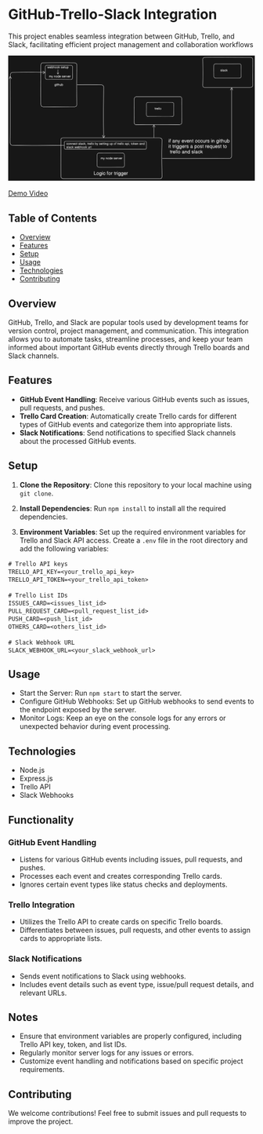 # GitHub-Trello-Slack Integration

This project enables seamless integration between GitHub, Trello, and Slack, facilitating efficient project management and collaboration workflows

![eraser.io](https://github.com/bobbyy16/slack-trello-github-integration/blob/main/pictures/flow.png)

[Demo Video](https://www.loom.com/share/a264f0f5f0a945c1ab870bfafcf553d0?sid=5d277598-445f-40f0-9fb3-be30f72f1adb)

## Table of Contents

- [Overview](#overview)
- [Features](#features)
- [Setup](#setup)
- [Usage](#usage)
- [Technologies](#technologies)
- [Contributing](#contributing)

## Overview

GitHub, Trello, and Slack are popular tools used by development teams for version control, project management, and communication. This integration allows you to automate tasks, streamline processes, and keep your team informed about important GitHub events directly through Trello boards and Slack channels.

## Features

- **GitHub Event Handling**: Receive various GitHub events such as issues, pull requests, and pushes.
- **Trello Card Creation**: Automatically create Trello cards for different types of GitHub events and categorize them into appropriate lists.
- **Slack Notifications**: Send notifications to specified Slack channels about the processed GitHub events.

## Setup

1. **Clone the Repository**: Clone this repository to your local machine using `git clone`.

2. **Install Dependencies**: Run `npm install` to install all the required dependencies.

3. **Environment Variables**: Set up the required environment variables for Trello and Slack API access. Create a `.env` file in the root directory and add the following variables:

```dotenv
# Trello API keys
TRELLO_API_KEY=<your_trello_api_key>
TRELLO_API_TOKEN=<your_trello_api_token>

# Trello List IDs
ISSUES_CARD=<issues_list_id>
PULL_REQUEST_CARD=<pull_request_list_id>
PUSH_CARD=<push_list_id>
OTHERS_CARD=<others_list_id>

# Slack Webhook URL
SLACK_WEBHOOK_URL=<your_slack_webhook_url>
```

## Usage

- Start the Server: Run `npm start` to start the server.
- Configure GitHub Webhooks: Set up GitHub webhooks to send events to the endpoint exposed by the server.
- Monitor Logs: Keep an eye on the console logs for any errors or unexpected behavior during event processing.

## Technologies

- Node.js
- Express.js
- Trello API
- Slack Webhooks

## Functionality

### GitHub Event Handling

- Listens for various GitHub events including issues, pull requests, and pushes.
- Processes each event and creates corresponding Trello cards.
- Ignores certain event types like status checks and deployments.

### Trello Integration

- Utilizes the Trello API to create cards on specific Trello boards.
- Differentiates between issues, pull requests, and other events to assign cards to appropriate lists.

### Slack Notifications

- Sends event notifications to Slack using webhooks.
- Includes event details such as event type, issue/pull request details, and relevant URLs.

## Notes

- Ensure that environment variables are properly configured, including Trello API key, token, and list IDs.
- Regularly monitor server logs for any issues or errors.
- Customize event handling and notifications based on specific project requirements.

## Contributing

We welcome contributions! Feel free to submit issues and pull requests to improve the project.
